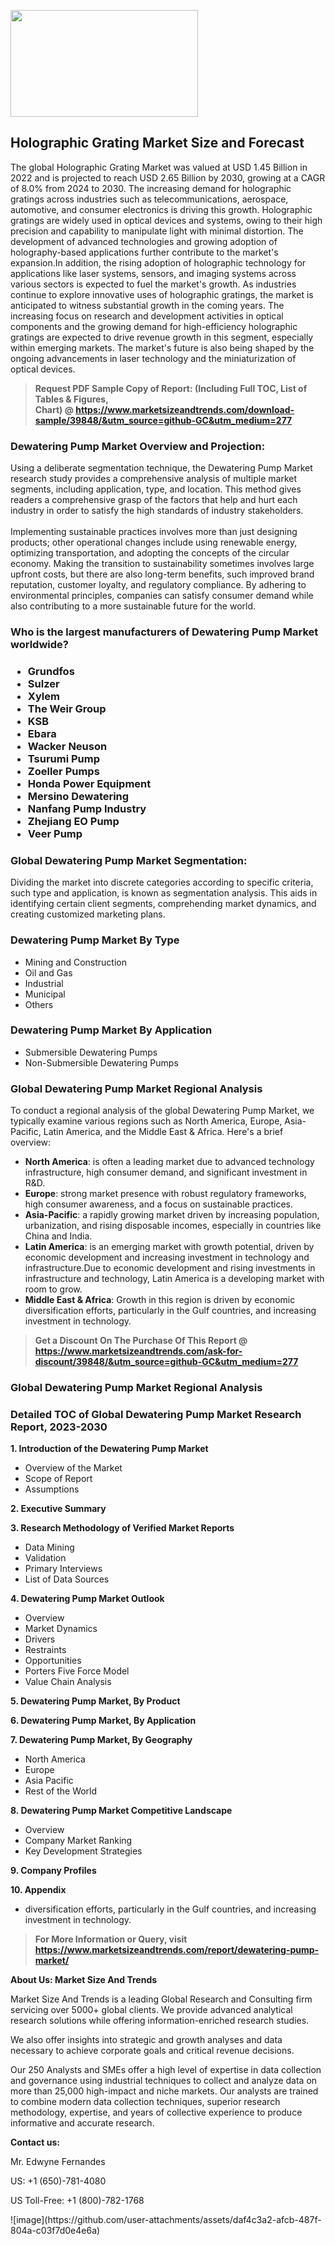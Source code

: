 <p><img class="alignnone size-medium wp-image-20088" src="https://ffe5etoiles.com/wp-content/uploads/2024/12/MST1-300x171.png" alt="" width="300" height="171" /></p><h2>Holographic Grating Market Size and Forecast</h2><p>The global Holographic Grating Market was valued at USD 1.45 Billion in 2022 and is projected to reach USD 2.65 Billion by 2030, growing at a CAGR of 8.0% from 2024 to 2030. The increasing demand for holographic gratings across industries such as telecommunications, aerospace, automotive, and consumer electronics is driving this growth. Holographic gratings are widely used in optical devices and systems, owing to their high precision and capability to manipulate light with minimal distortion. The development of advanced technologies and growing adoption of holography-based applications further contribute to the market's expansion.In addition, the rising adoption of holographic technology for applications like laser systems, sensors, and imaging systems across various sectors is expected to fuel the market's growth. As industries continue to explore innovative uses of holographic gratings, the market is anticipated to witness substantial growth in the coming years. The increasing focus on research and development activities in optical components and the growing demand for high-efficiency holographic gratings are expected to drive revenue growth in this segment, especially within emerging markets. The market's future is also being shaped by the ongoing advancements in laser technology and the miniaturization of optical devices.</p></p><blockquote id="" class=""><strong>Request PDF Sample Copy of Report: (Including Full TOC, List of Tables &amp; Figures, Chart)&nbsp;@&nbsp;<strong><a href="https://www.marketsizeandtrends.com/download-sample/39848/&utm_source=github-GC&utm_medium=277" target="_blank">https://www.marketsizeandtrends.com/download-sample/39848/&utm_source=github-GC&utm_medium=277</a></strong></strong></blockquote><h3 id="" class="">Dewatering Pump Market&nbsp;Overview and Projection:</h3><p id="" class="">Using a deliberate segmentation technique, the Dewatering Pump Market research study provides a comprehensive analysis of multiple market segments, including application, type, and location. This method gives readers a comprehensive grasp of the factors that help and hurt each industry in order to satisfy the high standards of industry stakeholders. <br /> <br />Implementing sustainable practices involves more than just designing products; other operational changes include using renewable energy, optimizing transportation, and adopting the concepts of the circular economy. Making the transition to sustainability sometimes involves large upfront costs, but there are also long-term benefits, such improved brand reputation, customer loyalty, and regulatory compliance. By adhering to environmental principles, companies can satisfy consumer demand while also contributing to a more sustainable future for the world.</p><h3 id="" class="">Who is the largest manufacturers of&nbsp;Dewatering Pump Market worldwide?</h3><h3 class=""><p><ul><li>Grundfos </li><li> Sulzer </li><li> Xylem </li><li> The Weir Group </li><li> KSB </li><li> Ebara </li><li> Wacker Neuson </li><li> Tsurumi Pump </li><li> Zoeller Pumps </li><li> Honda Power Equipment </li><li> Mersino Dewatering </li><li> Nanfang Pump Industry </li><li> Zhejiang EO Pump </li><li> Veer Pump</li></ul></p></h3><h3 id="" class="">Global&nbsp;Dewatering Pump Market Segmentation:</h3><p id="" class="">Dividing the market into discrete categories according to specific criteria, such type and application, is known as segmentation analysis. This aids in identifying certain client segments, comprehending market dynamics, and creating customized marketing plans.</p><h3 id="" class="">Dewatering Pump Market&nbsp;By Type</h3><p><p><ul><li>Mining and Construction </li><li> Oil and Gas </li><li> Industrial </li><li> Municipal </li><li> Others</p></li></ul></p></p><h3 id="" class="">Dewatering Pump Market&nbsp;By Application</h3><p class=""><p><ul><li>Submersible Dewatering Pumps </li><li> Non-Submersible Dewatering Pumps</li></ul></p></p><h3 id="" class="">Global Dewatering Pump Market Regional Analysis</h3><p id="" class="">To conduct a regional analysis of the global Dewatering Pump Market, we typically examine various regions such as North America, Europe, Asia-Pacific, Latin America, and the Middle East &amp; Africa. Here's a brief overview:</p><ul><li><strong>North America</strong>: is often a leading market due to advanced technology infrastructure, high consumer demand, and significant investment in R&amp;D.</li><li><strong>Europe</strong>: strong market presence with robust regulatory frameworks, high consumer awareness, and a focus on sustainable practices.</li><li><strong>Asia-Pacific</strong>: a rapidly growing market driven by increasing population, urbanization, and rising disposable incomes, especially in countries like China and India.</li><li><strong>Latin America</strong>: is an emerging market with growth potential, driven by economic development and increasing investment in technology and infrastructure.Due to economic development and rising investments in infrastructure and technology, Latin America is a developing market with room to grow.</li><li><strong>Middle East &amp; Africa</strong>: Growth in this region is driven by economic diversification efforts, particularly in the Gulf countries, and increasing investment in technology.</li></ul><blockquote id="" class=""><strong>Get a Discount On The Purchase Of This Report @ <strong><a href="https://www.marketsizeandtrends.com/ask-for-discount/39848/&utm_source=github-GC&utm_medium=277" target="_blank">https://www.marketsizeandtrends.com/ask-for-discount/39848/&utm_source=github-GC&utm_medium=277</a></strong></strong></blockquote><h3 id="" class="">Global Dewatering Pump Market Regional Analysis</h3><h3 id="" class="">Detailed TOC of Global Dewatering Pump Market Research Report, 2023-2030</h3><p id="" class=""><strong>1. Introduction of the Dewatering Pump Market</strong></p><ul><li>Overview of the Market</li><li>Scope of Report</li><li>Assumptions</li></ul><p id="" class=""><strong>2. Executive Summary</strong></p><p id="" class=""><strong>3. Research Methodology of Verified Market Reports</strong></p><ul><li>Data Mining</li><li>Validation</li><li>Primary Interviews</li><li>List of Data Sources</li></ul><p id="" class=""><strong>4. Dewatering Pump Market Outlook</strong></p><ul><li>Overview</li><li>Market Dynamics</li><li>Drivers</li><li>Restraints</li><li>Opportunities</li><li>Porters Five Force Model</li><li>Value Chain Analysis</li></ul><p id="" class=""><strong>5. Dewatering Pump Market, By Product</strong></p><p id="" class=""><strong>6. Dewatering Pump Market, By Application</strong></p><p id="" class=""><strong>7. Dewatering Pump Market, By Geography</strong></p><ul><li>North America</li><li>Europe</li><li>Asia Pacific</li><li>Rest of the World</li></ul><p id="" class=""><strong>8. Dewatering Pump Market Competitive Landscape</strong></p><ul><li>Overview</li><li>Company Market Ranking</li><li>Key Development Strategies</li></ul><p id="" class=""><strong>9. Company Profiles</strong></p><p id="" class=""><strong>10. Appendix</strong></p><ul><li>diversification efforts, particularly in the Gulf countries, and increasing investment in technology.</li></ul><blockquote id="" class=""><strong>For More Information or Query, visit <strong><strong><a href="https://www.marketsizeandtrends.com/report/dewatering-pump-market/" target="_blank">https://www.marketsizeandtrends.com/report/dewatering-pump-market/</a></strong></strong></strong></blockquote><p id="" class=""><strong>About Us: Market Size And Trends</strong></p><p id="" class="">Market Size And Trends is a leading Global Research and Consulting firm servicing over 5000+ global clients. We provide advanced analytical research solutions while offering information-enriched research studies.</p><p id="" class="">We also offer insights into strategic and growth analyses and data necessary to achieve corporate goals and critical revenue decisions.</p><p id="" class="">Our 250 Analysts and SMEs offer a high level of expertise in data collection and governance using industrial techniques to collect and analyze data on more than 25,000 high-impact and niche markets. Our analysts are trained to combine modern data collection techniques, superior research methodology, expertise, and years of collective experience to produce informative and accurate research.</p><p id="" class=""><strong>Contact us:</strong></p><p id="" class="">Mr. Edwyne Fernandes</p><p id="" class="">US: +1 (650)-781-4080</p><p id="" class="">US Toll-Free: +1 (800)-782-1768</p>
![image](https://github.com/user-attachments/assets/daf4c3a2-afcb-487f-804a-c03f7d0e4e6a)
